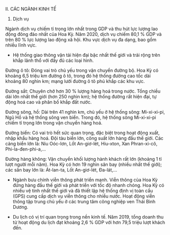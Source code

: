 II. CÁC NGÀNH KINH TẾ

1. Dịch vụ

Ngành dịch vụ chiếm tỉ trọng lớn nhất trong GDP và thu hút lực lượng lao động đông đảo nhất của Hoa Kỳ. Năm 2020, dịch vụ chiếm 80,1 % GDP và trên 80 % lực lượng lao động xã hội. Khu vực dịch vụ đa dạng, bao gồm nhiều lĩnh vực.

- Hệ thống giao thông vận tải hiện đại bậc nhất thế giới và trải rộng trên khắp lãnh thổ với đầy đủ các loại hình.

Đường ô tô: Đóng vai trò chủ yếu trong vận chuyển đường bộ. Hoa Kỳ có khoảng 6,5 triệu km đường ô tô, trong đó hệ thống đường cao tốc dài khoảng 80 nghìn km; mạng lưới đường ô tô phủ khắp các khu vực.

Đường sắt: Chuyên chở hơn 30 % lượng hàng hoá trong nước. Tổng chiều dài lớn nhất thế giới (hơn 250 nghìn km); hệ thống đường rất hiện đại, tự động hoá cao và phân bố khắp đất nước.

Đường sông, hồ: Dài trên 41 nghìn km, chủ yếu ở hệ thống sông: Mi-xi-xi-pi, Ngũ Hồ và hệ thống sông ven biển. Trong đó, hệ thống sông Mi-xi-xi-pi chiếm tỉ trọng lớn trong vận chuyển hàng hoá.

Đường biển: Có vai trò hết sức quan trọng, đặc biệt trong hoạt động xuất, nhập khẩu hàng hoá. Đội tàu biển lớn, công suất lớn hàng đầu thế giới. Các cảng biển lớn là: Niu Oóc-lơn, Lốt An-giơ-lét, Hiu-xton, Xan Phran-xi-cô, Phi-la-đen-phi-a,...

Đường hàng không: Vận chuyển khối lượng hành khách rất lớn (khoảng 1 tỉ lượt người mỗi năm). Hoa Kỳ có hơn 19 nghìn sân bay (nhiều nhất thế giới); các sân bay lớn là: Át-lan-ta, Lốt An-giơ-lét, Đa-lát,...

- Ngành bưu chính viễn thông phát triển mạnh. Viễn thông của Hoa Kỳ đứng hàng đầu thế giới và phát triển với tốc độ nhanh chóng. Hoa Kỳ có nhiều vệ tinh nhất thế giới và đã thiết lập hệ thống định vị toàn cầu (GPS) cung cấp dịch vụ viễn thông cho nhiều nước. Hoạt động viễn thông tập trung chủ yếu ở các trung tâm công nghiệp ven Thái Bình Dương.

- Du lịch có vị trí quan trọng trong nền kinh tế. Năm 2019, tổng doanh thu từ hoạt động du lịch đạt khoảng 2,6 % GDP với hơn 79,5 triệu lượt khách đến.